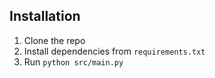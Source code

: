 ## Installation

1. Clone the repo
2. Install dependencies from `requirements.txt`
3. Run `python src/main.py`

